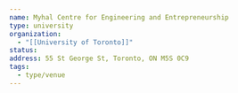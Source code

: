 ```yaml
---
name: Myhal Centre for Engineering and Entrepreneurship
type: university
organization:
  - "[[University of Toronto]]"
status:
address: 55 St George St, Toronto, ON M5S 0C9
tags:
  - type/venue
---
```

